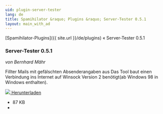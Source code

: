 ```yaml
---
uid: plugin-server-tester
lang: de
title: Spamihilator &raquo; Plugins &raquo; Server-Tester 0.5.1
layout: main_with_ad
---
```


[Spamihilator-Plugins]({{ site.url }}/de/plugins) &laquo; Server-Tester 0.5.1

### Server-Tester 0.5.1

_von Bernhard Mähr_

Fillter Mails mit gefälschten Absenderangaben aus
Das Tool baut einen Verbindung ins Internet auf
Winsock Version 2 benötigt(ab Windows 98 in Windows enthalten).

<div class="downloadsection">
<a href="http://www.spamihilator.com/updates/plugins/maehr/ServerTester_0_5_1.exe" class="radius button left" id="download-button"><img src="{{site.url}}/images/download-arrow.png"> Herunterladen</a>
<ul id="download-notes">
<li>87 KB</li>
<li></li>
</ul>
</div>

